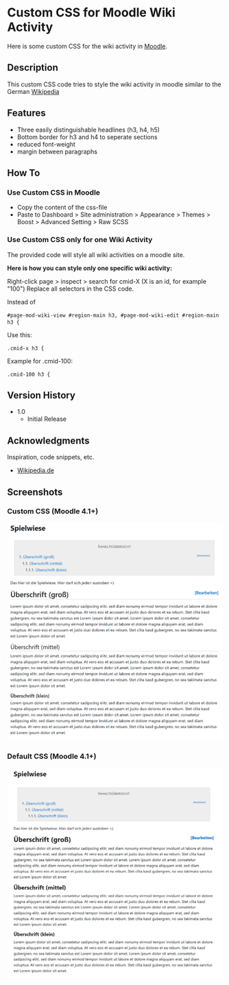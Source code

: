 # Custom CSS for Moodle Wiki Activity

Here is some custom CSS for the wiki activity in [Moodle](https://moodle.org/).

## Description

This custom CSS code tries to style the wiki activity in moodle similar to the German [Wikipedia](https://de.wikipedia.org/wiki/Wikipedia)

## Features
* Three easily distinguishable headlines (h3, h4, h5)
* Bottom border for h3 and h4 to seperate sections
* reduced font-weight
* margin between paragraphs

## How To

### Use Custom CSS in Moodle
* Copy the content of the css-file
* Paste to Dashboard > Site administration > Appearance > Themes > Boost > Advanced Setting > Raw SCSS

### Use Custom CSS only for one Wiki Activity

The provided code will style all wiki activities on a moodle site.

**Here is how you can style only one specific wiki activity:**

Right-click page > inspect > search for cmid-X (X is an id, for example "100")
Replace all selectors in the CSS code.

Instead of
```
#page-mod-wiki-view #region-main h3, #page-mod-wiki-edit #region-main h3 {
```
Use this:
```
.cmid-x h3 {
```
Example for .cmid-100:
```
.cmid-100 h3 {
```

## Version History

* 1.0
    * Initial Release

## Acknowledgments

Inspiration, code snippets, etc.
* [Wikipedia.de](https://de.wikipedia.org/)

## Screenshots

### Custom CSS (Moodle 4.1+)
![image](https://github.com/margomius/moodle-wiki-custom-css/blob/main/Screenshots/Wiki_Custom.PNG?raw=true)

### Default CSS (Moodle 4.1+)
![image](https://github.com/margomius/moodle-wiki-custom-css/blob/main/Screenshots/Wiki_Default.PNG?raw=true)
